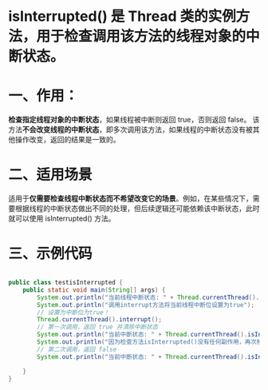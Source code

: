 # isInterrupted() 是 Thread 类的实例方法，用于检查调用该方法的线程对象的中断状态。

# 一、作用：
**检查指定线程对象的中断状态**，如果线程被中断则返回 true，否则返回 false。
该方法**不会改变线程的中断状态**，即多次调用该方法，如果线程的中断状态没有被其他操作改变，返回的结果是一致的。

# 二、适用场景

适用于**仅需要检查线程中断状态而不希望改变它的场景**。例如，在某些情况下，需要根据线程的中断状态做出不同的处理，但后续逻辑还可能依赖该中断状态，此时就可以使用 isInterrupted() 方法。


# 三、示例代码
```java

public class testisInterrupted {
    public static void main(String[] args) {
        System.out.println("当前线程中断状态: " + Thread.currentThread().isInterrupted());
        System.out.println("调用interrupt方法将当前线程中断位设置为true");
        // 设置为中断位为true！
        Thread.currentThread().interrupt();
        // 第一次调用，返回 true 并清除中断状态
        System.out.println("当前中断状态: " + Thread.currentThread().isInterrupted());
        System.out.println("因为检查方法isInterrupted()没有任何副作用，再次检测中断位依然是一样的");
        // 第二次调用，返回 false
        System.out.println("当前中断状态: " + Thread.currentThread().isInterrupted());

    }
}

```